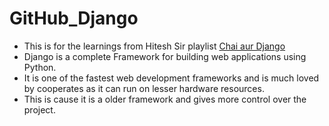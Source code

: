 # GitHub_Django

- This is for the learnings from Hitesh Sir playlist [Chai aur Django]('https://youtu.be/j6szNSzw4BU?si=O5Ks22vKB0RvTpGS')
- Django is a complete Framework for building web applications using Python.
- It is one of the fastest web development frameworks and is much loved by cooperates as it can run on lesser hardware resources. 
- This is cause it is a older framework and gives more control over the project.

